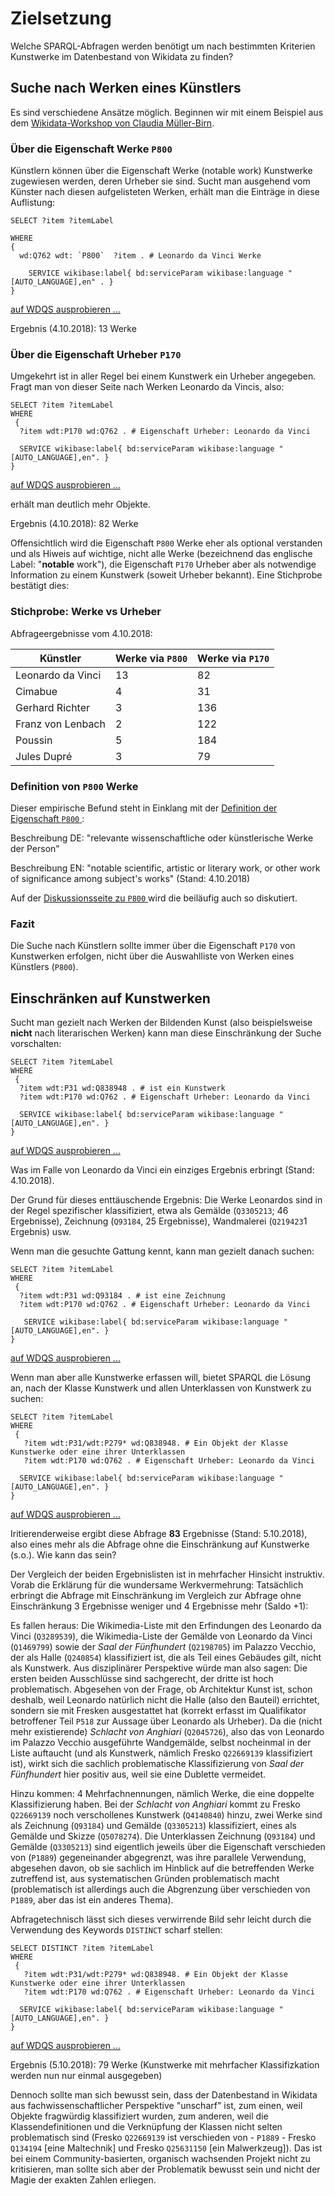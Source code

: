 # Zielsetzung

Welche SPARQL-Abfragen werden benötigt um nach bestimmten Kriterien Kunstwerke im Datenbestand von Wikidata zu finden?

## Suche nach Werken eines Künstlers

Es sind verschiedene Ansätze möglich. Beginnen wir mit einem Beispiel aus dem [Wikidata-Workshop von Claudia Müller-Birn](https://github.com/clmb/wikidata_workshop/tree/master/SPARQL1_Statements).

### Über die Eigenschaft Werke `P800`

Künstlern können über die Eigenschaft Werke (notable work) Kunstwerke zugewiesen werden, deren Urheber sie sind. Sucht man ausgehend vom Künster nach diesen aufgelisteten Werken, erhält man die Einträge in diese Auflistung:

```sparql
SELECT ?item ?itemLabel

WHERE
{
  wd:Q762 wdt: `P800`  ?item . # Leonardo da Vinci Werke

    SERVICE wikibase:label{ bd:serviceParam wikibase:language "[AUTO_LANGUAGE],en" . }
}
```
[auf WDQS ausprobieren ...](https://query.wikidata.org/#%23Suche%20alle%20Gem%C3%A4lde%20eines%20K%C3%BCnstlers%0A%0ASELECT%20%3Fitem%20%3FitemLabel%0AWHERE%20%0A%7B%0A%20%20wd%3AQ762%20wdt%3AP800%20%3Fitem%20.%20%23%20Leonardo%20da%20Vinci%20Werke%0A%20%20%0A%20%20%20%20SERVICE%20wikibase%3Alabel%7B%20bd%3AserviceParam%20wikibase%3Alanguage%20%22%5BAUTO_LANGUAGE%5D%2Cen%22%20.%20%7D%0A%0A%7D)

Ergebnis (4.10.2018): 13 Werke

### Über die Eigenschaft Urheber `P170`

Umgekehrt ist in aller Regel bei einem Kunstwerk ein Urheber angegeben. Fragt man von dieser Seite nach Werken Leonardo da Vincis, also:

```sparql
SELECT ?item ?itemLabel
WHERE
 {
  ?item wdt:P170 wd:Q762 . # Eigenschaft Urheber: Leonardo da Vinci

  SERVICE wikibase:label{ bd:serviceParam wikibase:language "[AUTO_LANGUAGE],en". }
}
```
[auf WDQS ausprobieren ...](https://query.wikidata.org/#%23%20Suche%20nach%20Gem%C3%A4lden%20Leonardo%20da%20Vincis%2C%20per%20Urheber%0A%0ASELECT%20%3Fitem%20%3FitemLabel%20%0AWHERE%0A%20%7B%0A%20%20%3Fitem%20wdt%3AP170%20wd%3AQ762%20.%20%23%20Eigenschaft%20Urheber%3A%20Leonardo%20da%20Vinci%0A%20%20%20%0A%20%20SERVICE%20wikibase%3Alabel%7B%20bd%3AserviceParam%20wikibase%3Alanguage%20%22%5BAUTO_LANGUAGE%5D%2Cen%22.%20%7D%0A%7D)

erhält man deutlich mehr Objekte.

Ergebnis (4.10.2018): 82 Werke

Offensichtlich wird die Eigenschaft `P800` Werke eher als optional verstanden und als Hiweis auf wichtige, nicht alle Werke (bezeichnend das englische Label: "**notable** work"), die Eigenschaft `P170` Urheber aber als notwendige Information zu einem Kunstwerk (soweit Urheber bekannt). Eine Stichprobe bestätigt dies:

### Stichprobe: Werke vs Urheber

Abfrageergebnisse vom 4.10.2018:

Künstler | Werke via `P800` | Werke via `P170`
-------- | -------- | --------
Leonardo da Vinci | 13 | 82
Cimabue | 4 | 31
Gerhard Richter | 3 | 136
Franz von Lenbach | 2 | 122
Poussin | 5 | 184
Jules Dupré | 3 | 79

### Definition von `P800` Werke

Dieser empirische Befund steht in Einklang mit der [Definition der Eigenschaft  `P800` ](https://www.wikidata.org/wiki/Property:P800 ):

Beschreibung DE: "relevante wissenschaftliche oder künstlerische Werke der Person"

Beschreibung EN: "notable scientific, artistic or literary work, or other work of significance among subject's works"
(Stand: 4.10.2018)

Auf der [Diskussionsseite zu  `P800` ](https://www.wikidata.org/wiki/Property_talk:P800) wird die beiläufig auch so diskutiert.

### Fazit

Die Suche nach Künstlern sollte immer über die Eigenschaft `P170` von Kunstwerken erfolgen, nicht über die Auswahlliste von Werken eines Künstlers (`P800`).

## Einschränken auf Kunstwerken

Sucht man gezielt nach Werken der Bildenden Kunst (also beispielsweise **nicht** nach literarischen Werken) kann man diese Einschränkung der Suche vorschalten:

```sparql
SELECT ?item ?itemLabel
WHERE
 {
  ?item wdt:P31 wd:Q838948 . # ist ein Kunstwerk
  ?item wdt:P170 wd:Q762 . # Eigenschaft Urheber: Leonardo da Vinci

  SERVICE wikibase:label{ bd:serviceParam wikibase:language "[AUTO_LANGUAGE],en". }
}
```
[auf WDQS ausprobieren ...](https://query.wikidata.org/#%23%20Suche%20nach%20Werken%20eines%20K%C3%BCnstlers%2C%20ausschlie%C3%9Flich%20Kunstwerke%0A%0ASELECT%20%3Fitem%20%3FitemLabel%0AWHERE%0A%20%7B%0A%20%20%3Fitem%20wdt%3AP31%20wd%3AQ838948%20.%20%23%20ist%20ein%20Kunstwerk%0A%20%20%3Fitem%20wdt%3AP170%20wd%3AQ762%20.%20%23%20Eigenschaft%20Urheber%3A%20Leonardo%20da%20Vinci%0A%0A%20%20SERVICE%20wikibase%3Alabel%7B%20bd%3AserviceParam%20wikibase%3Alanguage%20%22%5BAUTO_LANGUAGE%5D%2Cen%22.%20%7D%0A%7D)

Was im Falle von Leonardo da Vinci ein einziges Ergebnis erbringt (Stand: 4.10.2018).

Der Grund für dieses enttäuschende Ergebnis: Die Werke Leonardos sind in der Regel spezifischer klassifiziert, etwa als Gemälde (`Q3305213`; 46 Ergebnisse), Zeichnung (`Q93184`, 25 Ergebnisse), Wandmalerei (`Q219423`1 Ergebnis) usw.

Wenn man die gesuchte Gattung kennt, kann man gezielt danach suchen:

```sparql
SELECT ?item ?itemLabel
WHERE
 {
  ?item wdt:P31 wd:Q93184 . # ist eine Zeichnung
  ?item wdt:P170 wd:Q762 . # Eigenschaft Urheber: Leonardo da Vinci

   SERVICE wikibase:label{ bd:serviceParam wikibase:language "[AUTO_LANGUAGE],en". }
}
```
[auf WDQS ausprobieren ...](https://query.wikidata.org/#%23%20Suche%20nach%20Werken%20eines%20K%C3%BCnstlers%2C%20ausschlie%C3%9Flich%20Zeichnungen%0A%0ASELECT%20%3Fitem%20%3FitemLabel%0AWHERE%0A%20%7B%0A%20%20%3Fitem%20wdt%3AP31%20wd%3AQ93184%20.%20%23%20ist%20eine%20Zeichnung%0A%20%20%3Fitem%20wdt%3AP170%20wd%3AQ762%20.%20%23%20Eigenschaft%20Urheber%3A%20Leonardo%20da%20Vinci%0A%0A%20%20%20SERVICE%20wikibase%3Alabel%7B%20bd%3AserviceParam%20wikibase%3Alanguage%20%22%5BAUTO_LANGUAGE%5D%2Cen%22.%20%7D%0A%7D)

Wenn man aber alle Kunstwerke erfassen will, bietet SPARQL die Lösung an, nach der Klasse Kunstwerk und allen Unterklassen von Kunstwerk zu suchen:

```sparql
SELECT ?item ?itemLabel
WHERE
 {
   ?item wdt:P31/wdt:P279* wd:Q838948. # Ein Objekt der Klasse Kunstwerke oder eine ihrer Unterklassen
   ?item wdt:P170 wd:Q762 . # Eigenschaft Urheber: Leonardo da Vinci

  SERVICE wikibase:label{ bd:serviceParam wikibase:language "[AUTO_LANGUAGE],en". }
}
```
[auf WDQS ausprobieren ...](https://query.wikidata.org/#%23%20Suche%20nach%20Werken%20eines%20K%C3%BCnstlers%2C%20ausschlie%C3%9Flich%20Kunstwerke%0A%0ASELECT%20%3Fitem%20%3FitemLabel%0AWHERE%0A%20%7B%0A%20%20%20%3Fitem%20wdt%3AP31%2Fwdt%3AP279%2a%20wd%3AQ838948.%20%23%20Ein%20Objekt%20der%20Klasse%20Kunstwerke%20oder%20eine%20ihrer%20Unterklassen%0A%20%20%20%3Fitem%20wdt%3AP170%20wd%3AQ762%20.%20%23%20Eigenschaft%20Urheber%3A%20Leonardo%20da%20Vinci%0A%0A%20%20SERVICE%20wikibase%3Alabel%7B%20bd%3AserviceParam%20wikibase%3Alanguage%20%22%5BAUTO_LANGUAGE%5D%2Cen%22.%20%7D%0A%7D%0A)

Iritierenderweise ergibt diese Abfrage **83** Ergebnisse (Stand: 5.10.2018), also eines mehr als die Abfrage ohne die Einschränkung auf Kunstwerke (s.o.). Wie kann das sein?

Der Vergleich der beiden Ergebnislisten ist in mehrfacher Hinsicht instruktiv. Vorab die Erklärung für die wundersame Werkvermehrung: Tatsächlich erbringt die Abfrage mit Einschränkung im Vergleich zur Abfrage ohne Einschränkung 3 Ergebnisse weniger und 4 Ergebnisse mehr (Saldo +1):

Es fallen heraus: Die Wikimedia-Liste mit den  Erfindungen des Leonardo da Vinci (`Q3289539`), die Wikimedia-Liste der Gemälde von Leonardo da Vinci (`Q1469799`) sowie der *Saal der Fünfhundert* (`Q2198705`) im Palazzo Vecchio, der als Halle (`Q240854`) klassifiziert ist, die als Teil eines Gebäudes gilt, nicht als Kunstwerk. Aus disziplinärer Perspektive würde man also sagen: Die ersten  beiden Ausschlüsse sind sachgerecht, der dritte ist hoch problematisch. Abgesehen von der Frage, ob Architektur Kunst ist, schon deshalb, weil Leonardo natürlich nicht die Halle (also den Bauteil) errichtet, sondern sie mit Fresken ausgestattet hat (korrekt erfasst im Qualifikator betroffener Teil `P518` zur Aussage über Leonardo als Urheber). Da die (nicht mehr existierende)  *Schlacht von Anghiari* (`Q2045726`), also das von Leonardo im Palazzo Vecchio ausgeführte Wandgemälde, selbst nocheinmal in der Liste auftaucht (und als Kunstwerk, nämlich Fresko `Q22669139` klassifiziert ist), wirkt sich die sachlich problematische Klassifizierung von *Saal der Fünfhundert* hier positiv aus, weil sie eine Dublette vermeidet.

Hinzu kommen: 4 Mehrfachnennungen, nämlich Werke, die eine doppelte Klassifizierung haben. Bei der *Schlacht von Anghiari* kommt zu Fresko `Q22669139` noch verschollenes Kunstwerk (`Q4140840`) hinzu, zwei Werke sind als Zeichnung (`Q93184`) und Gemälde (`Q3305213`) klassifiziert, eines als Gemälde und Skizze (`Q5078274`). Die Unterklassen Zeichnung (`Q93184`) und Gemälde (`Q3305213`) sind eigentlich jeweils über die Eigenschaft verschieden von (`P1889`) gegeneinander abgegrenzt, was ihre parallele Verwendung, abgesehen davon, ob sie sachlich im Hinblick auf die betreffenden Werke zutreffend ist, aus systematischen Gründen problematisch macht (problematisch ist allerdings auch die Abgrenzung über verschieden von `P1889`, aber das ist ein anderes Thema).

Abfragetechnisch lässt sich dieses verwirrende Bild sehr leicht durch die Verwendung des Keywords `DISTINCT` scharf stellen:

```sparql
SELECT DISTINCT ?item ?itemLabel
WHERE
 {
   ?item wdt:P31/wdt:P279* wd:Q838948. # Ein Objekt der Klasse Kunstwerke oder eine ihrer Unterklassen
   ?item wdt:P170 wd:Q762 . # Eigenschaft Urheber: Leonardo da Vinci

  SERVICE wikibase:label{ bd:serviceParam wikibase:language "[AUTO_LANGUAGE],en". }
}
```
[auf WDQS ausprobieren ...](https://query.wikidata.org/#%23%20Suche%20nach%20Werken%20eines%20K%C3%BCnstlers%2C%20ausschlie%C3%9Flich%20Kunstwerke%0A%0ASELECT%20DISTINCT%20%3Fitem%20%3FitemLabel%0AWHERE%0A%20%7B%0A%20%20%20%3Fitem%20wdt%3AP31%2Fwdt%3AP279%2a%20wd%3AQ838948.%20%23%20Ein%20Objekt%20der%20Klasse%20Kunstwerke%20oder%20eine%20ihrer%20Unterklassen%0A%20%20%20%3Fitem%20wdt%3AP170%20wd%3AQ762%20.%20%23%20Eigenschaft%20Urheber%3A%20Leonardo%20da%20Vinci%0A%0A%20%20SERVICE%20wikibase%3Alabel%7B%20bd%3AserviceParam%20wikibase%3Alanguage%20%22%5BAUTO_LANGUAGE%5D%2Cen%22.%20%7D%0A%7D)

Ergebnis (5.10.2018): 79 Werke (Kunstwerke mit mehrfacher Klassifizkation werden nun nur einmal ausgegeben)

Dennoch sollte man sich bewusst sein, dass der Datenbestand in Wikidata aus fachwissenschaftlicher Perspektive "unscharf" ist, zum einen, weil Objekte fragwürdig klassifiziert wurden, zum anderen, weil die Klassendefinitionen und die Verknüpfung der Klassen nicht selten problematisch sind (Fresko `Q22669139` ist verschieden von - `P1889` - Fresko `Q134194` [eine Maltechnik] und Fresko `Q25631150` [ein Malwerkzeug]). Das ist bei einem Community-basierten, organisch wachsenden Projekt nicht zu kritisieren, man sollte sich aber der Problematik bewusst sein und nicht der Magie der exakten Zahlen erliegen.
